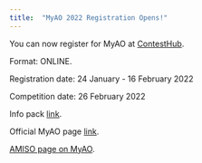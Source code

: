 ```yaml
---
title:  "MyAO 2022 Registration Opens!"
---
```


You can now register for MyAO at [ContestHub](https://contesthub.my/register).

Format: ONLINE.

Registration date: 24 January - 16 February 2022

Competition date: 26 February 2022

Info pack [link](https://drive.google.com/file/d/1vqC3pxErFLYNYWpKU8G5QgaVrXDvMQGe/view?usp=sharing).

Official MyAO page [link](https://myao.my/).

[AMISO page on MyAO](https://amiso.my/iao/).